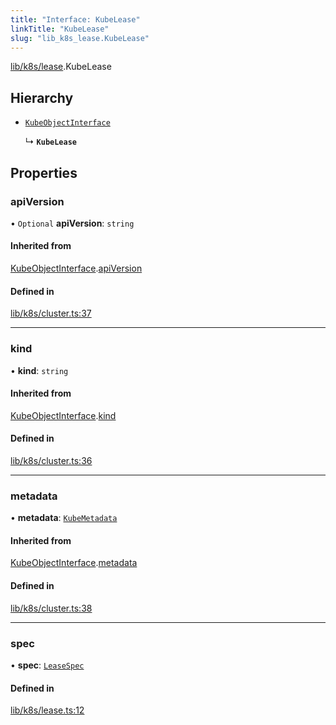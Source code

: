 ```yaml
---
title: "Interface: KubeLease"
linkTitle: "KubeLease"
slug: "lib_k8s_lease.KubeLease"
---
```


[lib/k8s/lease](../modules/lib_k8s_lease.md).KubeLease

## Hierarchy

- [`KubeObjectInterface`](lib_k8s_cluster.KubeObjectInterface.md)

  ↳ **`KubeLease`**

## Properties

### apiVersion

• `Optional` **apiVersion**: `string`

#### Inherited from

[KubeObjectInterface](lib_k8s_cluster.KubeObjectInterface.md).[apiVersion](lib_k8s_cluster.KubeObjectInterface.md#apiversion)

#### Defined in

[lib/k8s/cluster.ts:37](https://github.com/headlamp-k8s/headlamp/blob/840d05a1/frontend/src/lib/k8s/cluster.ts#L37)

___

### kind

• **kind**: `string`

#### Inherited from

[KubeObjectInterface](lib_k8s_cluster.KubeObjectInterface.md).[kind](lib_k8s_cluster.KubeObjectInterface.md#kind)

#### Defined in

[lib/k8s/cluster.ts:36](https://github.com/headlamp-k8s/headlamp/blob/840d05a1/frontend/src/lib/k8s/cluster.ts#L36)

___

### metadata

• **metadata**: [`KubeMetadata`](lib_k8s_cluster.KubeMetadata.md)

#### Inherited from

[KubeObjectInterface](lib_k8s_cluster.KubeObjectInterface.md).[metadata](lib_k8s_cluster.KubeObjectInterface.md#metadata)

#### Defined in

[lib/k8s/cluster.ts:38](https://github.com/headlamp-k8s/headlamp/blob/840d05a1/frontend/src/lib/k8s/cluster.ts#L38)

___

### spec

• **spec**: [`LeaseSpec`](lib_k8s_lease.LeaseSpec.md)

#### Defined in

[lib/k8s/lease.ts:12](https://github.com/headlamp-k8s/headlamp/blob/840d05a1/frontend/src/lib/k8s/lease.ts#L12)
